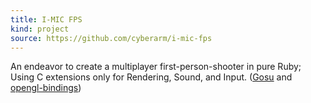 ```yaml
---
title: I-MIC FPS
kind: project
source: https://github.com/cyberarm/i-mic-fps
---
```

An endeavor to create a multiplayer first-person-shooter in pure Ruby; Using C extensions only for Rendering, Sound, and Input. ([Gosu](https://libgosu.org) and [opengl-bindings](https://github.com/vaiorabbit/ruby-opengl/))